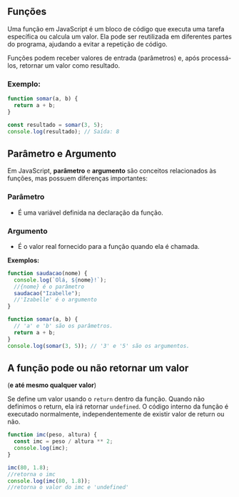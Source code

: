 ## Funções

Uma função em JavaScript é um bloco de código que executa uma tarefa específica ou calcula um valor. Ela pode ser reutilizada em diferentes partes do programa, ajudando a evitar a repetição de código.

Funções podem receber valores de entrada (parâmetros) e, após processá-los, retornar um valor como resultado.

### Exemplo:

```javascript
function somar(a, b) {
  return a + b;
}

const resultado = somar(3, 5);
console.log(resultado); // Saída: 8
```

## Parâmetro e Argumento

Em JavaScript, **parâmetro** e **argumento** são conceitos relacionados às funções, mas possuem diferenças importantes:

### **Parâmetro**

- É uma variável definida na declaração da função.

### **Argumento**

- É o valor real fornecido para a função quando ela é chamada.

**Exemplos:**

```javascript
function saudacao(nome) {
  console.log(`Olá, ${nome}!`);
  //{nome} é o parâmetro
  saudacao("Izabelle");
  //'Izabelle' é o argumento
}
```

```javascript
function somar(a, b) {
  // 'a' e 'b' são os parâmetros.
  return a + b;
}
console.log(somar(3, 5)); // '3' e '5' são os argumentos.
```

## A função pode ou não retornar um valor

(**e até mesmo qualquer valor**)

Se define um valor usando o `return` dentro da função. Quando não definimos o return, ela irá retornar `undefined`. O código interno da função é executado normalmente, independentemente de existir valor de return ou não.

```javascript
function imc(peso, altura) {
  const imc = peso / altura ** 2;
  console.log(imc);
}

imc(80, 1.8);
//retorna o imc
console.log(imc(80, 1.8));
//retorna o valor do imc e 'undefined'
```
